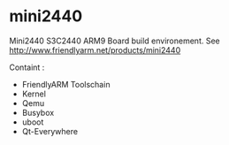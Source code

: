 # mini2440
Mini2440 S3C2440 ARM9 Board build environement. See http://www.friendlyarm.net/products/mini2440


Containt :
* FriendlyARM Toolschain
* Kernel
* Qemu
* Busybox
* uboot
* Qt-Everywhere


